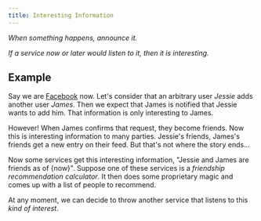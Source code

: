 ```yaml
---
title: Interesting Information
---
```


*When something happens, announce it.*

*If a service now or later would listen to it,
then it is interesting.*

## Example

Say we are [Facebook][] now. Let's consider
that an arbitrary user *Jessie* adds another
user *James*. Then we expect that James is
notified that Jessie wants to add him.
That information is only interesting to James.

However! When James confirms that request,
they become friends. Now this is interesting
information to many parties. Jessie's friends,
James's friends get a new entry on their feed.
But that's not where the story ends...

Now some services get this interesting
information, "Jessie and James are
friends as of {now}".
Suppose one of these services is a *friendship
recommendation calculator*. It then does
some proprietary magic and comes up with a
list of people to recommend.

At any moment, we can decide to throw
another service that listens to this
*kind of interest*.


[facebook]: https://www.facebook.com
